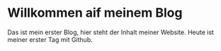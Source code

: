 # Willkommen aif meinem Blog

Das ist mein erster Blog, 
hier steht der Inhalt meiner Website.
Heute ist meiner erster Tag mit Github.

